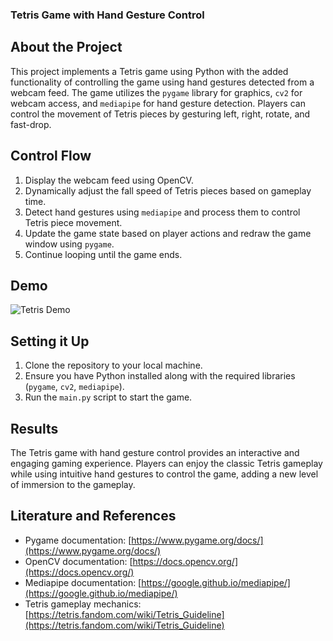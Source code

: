 ### Tetris Game with Hand Gesture Control

## About the Project
This project implements a Tetris game using Python with the added functionality of controlling the game using hand gestures detected from a webcam feed. The game utilizes the `pygame` library for graphics, `cv2` for webcam access, and `mediapipe` for hand gesture detection. Players can control the movement of Tetris pieces by gesturing left, right, rotate, and fast-drop.

## Control Flow
1. Display the webcam feed using OpenCV.
2. Dynamically adjust the fall speed of Tetris pieces based on gameplay time.
3. Detect hand gestures using `mediapipe` and process them to control Tetris piece movement.
4. Update the game state based on player actions and redraw the game window using `pygame`.
5. Continue looping until the game ends.

## Demo
![Tetris Demo](https://github.com/pritpalcodes/tetris_using_opencv/assets/90276050/e0975bc0-a96c-45bc-8603-b9a25fd69f48)

## Setting it Up
1. Clone the repository to your local machine.
2. Ensure you have Python installed along with the required libraries (`pygame`, `cv2`, `mediapipe`).
3. Run the `main.py` script to start the game.

## Results
The Tetris game with hand gesture control provides an interactive and engaging gaming experience. Players can enjoy the classic Tetris gameplay while using intuitive hand gestures to control the game, adding a new level of immersion to the gameplay.

## Literature and References
- Pygame documentation: [https://www.pygame.org/docs/](https://www.pygame.org/docs/)
- OpenCV documentation: [https://docs.opencv.org/](https://docs.opencv.org/)
- Mediapipe documentation: [https://google.github.io/mediapipe/](https://google.github.io/mediapipe/)
- Tetris gameplay mechanics: [https://tetris.fandom.com/wiki/Tetris_Guideline](https://tetris.fandom.com/wiki/Tetris_Guideline)
